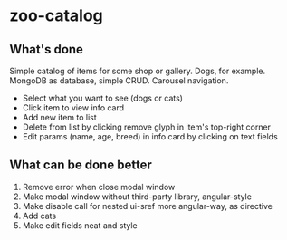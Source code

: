 # zoo-catalog
## What's done
Simple catalog of items for some shop or gallery. Dogs, for example. MongoDB as database, simple CRUD. Carousel navigation.
* Select what you want to see (dogs or cats)
* Click item to view info card
* Add new item to list
* Delete from list by clicking remove glyph in item's top-right corner
* Edit params (name, age, breed) in info card by clicking on text fields
## What can be done better
1. Remove error when close modal window
2. Make modal window without third-party library, angular-style
3. Make disable call for nested ui-sref more angular-way, as directive
4. Add cats
5. Make edit fields neat and style